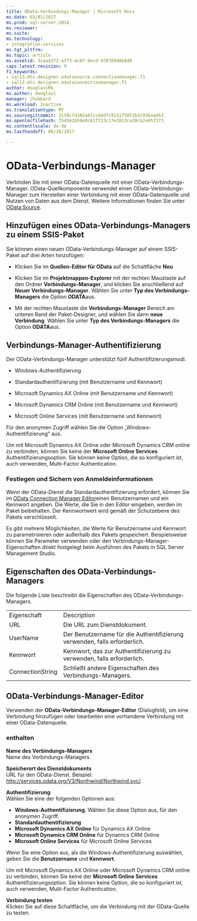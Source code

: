 ```yaml
---
title: OData-Verbindungs-Manager | Microsoft Docs
ms.date: 03/01/2017
ms.prod: sql-server-2016
ms.reviewer: 
ms.suite: 
ms.technology:
- integration-services
ms.tgt_pltfrm: 
ms.topic: article
ms.assetid: 3caa4372-aff3-4c0f-9ecd-97870948b8d0
caps.latest.revision: 9
f1_keywords:
- sql13.dts.designer.odatasource.connectionmanager.f1
- sql13.dts.designer.odataconnectionmanager.f1
author: douglaslMS
ms.author: douglasl
manager: jhubbard
ms.workload: Inactive
ms.translationtype: MT
ms.sourcegitcommit: 21f0cfd102a6fcc44dfc9151750f1b3c936aa053
ms.openlocfilehash: f54562b59e8c61f723c17e2812ca39cb2e95f273
ms.contentlocale: de-de
ms.lasthandoff: 08/28/2017

---
```

# <a name="odata-connection-manager"></a>OData-Verbindungs-Manager
 Verbinden Sie mit einer OData-Datenquelle mit einer OData-Verbindungs-Manager. OData-Quellkomponente verwendet einen OData-Verbindungs-Manager zum Herstellen einer Verbindung mit einer OData-Datenquelle und Nutzen von Daten aus dem Dienst. Weitere Informationen finden Sie unter [OData Source](../../integration-services/data-flow/odata-source.md).  
  
## <a name="adding-an-odata-connection-manager-to-an-ssis-package"></a>Hinzufügen eines OData-Verbindungs-Managers zu einem SSIS-Paket  
 Sie können einen neuen OData-Verbindungs-Manager auf einem SSIS-Paket auf drei Arten hinzufügen:  
  
-   Klicken Sie im **Quellen-Editor für OData** auf die Schaltfläche **Neu**  
  
-   Klicken Sie im **Projektmappen-Explorer** mit der rechten Maustaste auf den Ordner **Verbindungs-Manager**, und klicken Sie anschließend auf **Neuer Verbindungs-Manager**. Wählen Sie unter **Typ des Verbindungs-Managers** die Option **ODATA**aus.  
  
-   Mit der rechten Maustaste die **Verbindungs-Manager** Bereich am unteren Rand der Paket-Designer, und wählen Sie dann **neue Verbindung**. Wählen Sie unter **Typ des Verbindungs-Managers** die Option **ODATA**aus.  
  
## <a name="connection-manager-authentication"></a>Verbindungs-Manager-Authentifizierung  
 Der OData-Verbindungs-Manager unterstützt fünf Authentifizierungsmodi.  
  
-   Windows-Authentifizierung  
  
-   Standardauthentifizierung (mit Benutzername und Kennwort)  

-   Microsoft Dynamics AX Online (mit Benutzername und Kennwort)
  
-   Microsoft Dynamics CRM Online (mit Benutzername und Kennwort)
  
-   Microsoft Online Services (mit Benutzername und Kennwort)  
  
Für den anonymen Zugriff wählen Sie die Option „Windows-Authentifizierung“ aus.  

Um mit Microsoft Dynamics AX Online oder Microsoft Dynamics CRM online zu verbinden, können Sie keine der **Microsoft Online Services** Authentifizierungsoption. Sie können keine Option, die so konfiguriert ist, auch verwenden, Multi-Factor Authentication.
  
### <a name="specifying-and-securing-credentials"></a>Festlegen und Sichern von Anmeldeinformationen  
 Wenn der OData-Dienst die Standardauthentifizierung erfordert, können Sie im [OData Connection Manager Editor](../../integration-services/connection-manager/odata-connection-manager-editor.md)einen Benutzernamen und ein Kennwort angeben. Die Werte, die Sie in den Editor eingeben, werden im Paket beibehalten. Der Kennwortwert wird gemäß der Schutzebene des Pakets verschlüsselt.  
  
 Es gibt mehrere Möglichkeiten, die Werte für Benutzername und Kennwort zu parametrisieren oder außerhalb des Pakets gespeichert. Beispielsweise können Sie Parameter verwenden oder den Verbindungs-Manager-Eigenschaften direkt festgelegt beim Ausführen des Pakets in SQL Server Management Studio.  
  
## <a name="odata-connection-manager-properties"></a>Eigenschaften des OData-Verbindungs-Managers  
 Die folgende Liste beschreibt die Eigenschaften des OData-Verbindungs-Managers.  
  
|||  
|-|-|  
|Eigenschaft|Description|  
|URL|Die URL zum Dienstdokument.|  
|UserName|Der Benutzername für die Authentifizierung verwenden, falls erforderlich.|  
|Kennwort|Kennwort, das zur Authentifizierung zu verwenden, falls erforderlich.|  
|ConnectionString|Schließt andere Eigenschaften des Verbindungs-Managers.|  
  
## <a name="odata-connection-manager-editor"></a>OData-Verbindungs-Manager-Editor
  Verwenden der **OData-Verbindungs-Manager-Editor** (Dialogfeld), um eine Verbindung hinzufügen oder bearbeiten eine vorhandene Verbindung mit einer OData-Datenquelle.  
  
### <a name="options"></a>enthalten  
 **Name des Verbindungs-Managers**  
 Name des Verbindungs-Managers.  
  
 **Speicherort des Dienstdokuments**  
 URL für den OData-Dienst. Beispiel: http://services.odata.org/V3/Northwind/Northwind.svc/.  
  
 **Authentifizierung**  
Wählen Sie eine der folgenden Optionen aus:
-   **Windows-Authentifizierung**. Wählen Sie diese Option aus, für den anonymen Zugriff.
-   **Standardauthentifizierung** 
-   **Microsoft Dynamics AX Online** für Dynamics AX Online
-   **Microsoft Dynamics CRM Online** für Dynamics CRM Online
-   **Microsoft Online Services** für Microsoft Online Services

Wenn Sie eine Option aus, als die Windows-Authentifizierung auswählen, geben Sie die **Benutzername** und **Kennwort**. 

Um mit Microsoft Dynamics AX Online oder Microsoft Dynamics CRM online zu verbinden, können Sie keine der **Microsoft Online Services** Authentifizierungsoption. Sie können keine Option, die so konfiguriert ist, auch verwenden, Multi-Factor Authentication.

 **Verbindung testen**  
 Klicken Sie auf diese Schaltfläche, um die Verbindung mit der OData-Quelle zu testen.  

